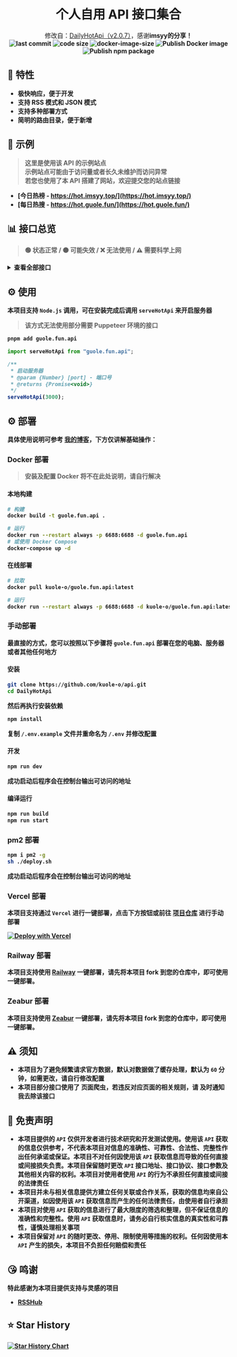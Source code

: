 <div align="center">
<h1>个人自用 API 接口集合</h1>
<span>修改自：</span><a href="https://github.com/imsyy/DailyHotApi">DailyHotApi（v2.0.7）</a><span>，感谢<b>imsyy<b>的分享！</span>
<br />
<img src="https://img.shields.io/github/last-commit/imsyy/DailyHotApi" alt="last commit"/>
 <img src="https://img.shields.io/github/languages/code-size/imsyy/DailyHotApi" alt="code size"/>
 <img src="https://img.shields.io/docker/image-size/imsyy/guole.fun.api" alt="docker-image-size"/>
<img src="https://github.com/imsyy/DailyHotApi/actions/workflows/docker.yml/badge.svg" alt="Publish Docker image"/>
<img src="https://github.com/imsyy/DailyHotApi/actions/workflows/npm.yml/badge.svg" alt="Publish npm package"/>
</div>

## 🚩 特性

- 极快响应，便于开发
- 支持 RSS 模式和 JSON 模式
- 支持多种部署方式
- 简明的路由目录，便于新增

## 👀 示例

> 这里是使用该 API 的示例站点  
> 示例站点可能由于访问量或者长久未维护而访问异常  
> 若您也使用了本 API 搭建了网站，欢迎提交您的站点链接

- [今日热榜 - https://hot.imsyy.top/](https://hot.imsyy.top/)
- [每日热搜 - https://hot.guole.fun/](https://hot.guole.fun/)

## 📊 接口总览

> 🟢 状态正常 / 🟠 可能失效 / ❌ 无法使用 / ⚠️ 需要科学上网

<details>
<summary>查看全部接口</summary>

> 示例站点运行于海外服务器，部分国内站点可能存在访问异常，请以实际情况为准
| **站点**         | **类别**     | **调用名称**      | **状态**                               |
|------------------|--------------|-------------------|----------------------------------------------------------------------------------------------------------------------------------------------------------------------------------------------------------|  
| 哔哩哔哩         | 热门榜       | bilibili           | ![https://api.guole.fun/bilibili](https://img.shields.io/website.svg?label=bilibili&url=https://api.guole.fun/bilibili&cacheSeconds=7200)                                                                 |  
| AcFun            | 排行榜       | acfun             | ![https://api.guole.fun/acfun](https://img.shields.io/website.svg?label=acfun&url=https://api.guole.fun/acfun&cacheSeconds=7200)                                                                         |  
| 微博             | 热搜榜       | weibo             | ![https://api.guole.fun/weibo](https://img.shields.io/website.svg?label=weibo&url=https://api.guole.fun/weibo&cacheSeconds=7200)                                                                         |  
| 知乎             | 热榜         | zhihu             | ![https://api.guole.fun/zhihu](https://img.shields.io/website.svg?label=zhihu&url=https://api.guole.fun/zhihu&cacheSeconds=7200)                                                                         |  
| 知乎日报         | 推荐榜       | zhihu-daily       | ![https://api.guole.fun/zhihu-daily](https://img.shields.io/website.svg?label=zhihu-daily&url=https://api.guole.fun/zhihu-daily&cacheSeconds=7200)                                                       |  
| 百度             | 热搜榜       | baidu             | ![https://api.guole.fun/baidu](https://img.shields.io/website.svg?label=baidu&url=https://api.guole.fun/baidu&cacheSeconds=7200)                                                                         |  
| 抖音             | 热点榜       | douyin            | ![https://api.guole.fun/douyin](https://img.shields.io/website.svg?label=douyin&url=https://api.guole.fun/douyin&cacheSeconds=7200)                                                                       |  
| 快手             | 热点榜       | kuaishou          | ![https://api.guole.fun/kuaishou](https://img.shields.io/website.svg?label=kuaishou&url=https://api.guole.fun/kuaishou&cacheSeconds=7200)                                                               |  
| 豆瓣电影         | 新片榜       | douban-movie      | ![https://api.guole.fun/douban-movie](https://img.shields.io/website.svg?label=douban-movie&url=https://api.guole.fun/douban-movie&cacheSeconds=7200)                                                   |  
| 豆瓣讨论小组     | 讨论精选     | douban-group      | ![https://api.guole.fun/douban-group](https://img.shields.io/website.svg?label=douban-group&url=https://api.guole.fun/douban-group&cacheSeconds=7200)                                                   |  
| 百度贴吧         | 热议榜       | tieba             | ![https://api.guole.fun/tieba](https://img.shields.io/website.svg?label=tieba&url=https://api.guole.fun/tieba&cacheSeconds=7200)                                                                         |  
| 少数派           | 热榜         | sspai             | ![https://api.guole.fun/sspai](https://img.shields.io/website.svg?label=sspai&url=https://api.guole.fun/sspai&cacheSeconds=7200)                                                                         |  
| IT之家           | 热榜         | ithome            | ![https://api.guole.fun/ithome](https://img.shields.io/website.svg?label=ithome&url=https://api.guole.fun/ithome&cacheSeconds=7200)                                                                       |  
| IT之家「喜加一」 | 最新动态     | ithome-xijiayi    | ![https://api.guole.fun/ithome-xijiayi](https://img.shields.io/website.svg?label=ithome-xijiayi&url=https://api.guole.fun/ithome-xijiayi&cacheSeconds=7200)                                           |  
| 简书             | 热门推荐     | jianshu           | ![https://api.guole.fun/jianshu](https://img.shields.io/website.svg?label=jianshu&url=https://api.guole.fun/jianshu&cacheSeconds=7200)                                                                 |  
| 果壳             | 热门文章     | guokr             | ![https://api.guole.fun/guokr](https://img.shields.io/website.svg?label=guokr&url=https://api.guole.fun/guokr&cacheSeconds=7200)                                                                         |  
| 澎湃新闻         | 热榜         | thepaper          | ![https://api.guole.fun/thepaper](https://img.shields.io/website.svg?label=thepaper&url=https://api.guole.fun/thepaper&cacheSeconds=7200)                                                               |  
| 今日头条         | 热榜         | toutiao           | ![https://api.guole.fun/toutiao](https://img.shields.io/website.svg?label=toutiao&url=https://api.guole.fun/toutiao&cacheSeconds=7200)                                                                   |  
| 36 氪            | 热榜         | 36kr              | ![https://api.guole.fun/36kr](https://img.shields.io/website.svg?label=36kr&url=https://api.guole.fun/36kr&cacheSeconds=7200)                                                                             |  
| 51CTO            | 推荐榜       | 51cto             | ![https://api.guole.fun/51cto](https://img.shields.io/website.svg?label=51cto&url=https://api.guole.fun/51cto&cacheSeconds=7200)                                                                         |  
| CSDN             | 排行榜       | csdn              | ![https://api.guole.fun/csdn](https://img.shields.io/website.svg?label=csdn&url=https://api.guole.fun/csdn&cacheSeconds=7200)                                                                             |  
| NodeSeek         | 最新动态     | nodeseek          | ![https://api.guole.fun/nodeseek](https://img.shields.io/website.svg?label=nodeseek&url=https://api.guole.fun/nodeseek&cacheSeconds=7200)                                                               |  
| 稀土掘金         | 热榜         | juejin            | ![https://api.guole.fun/juejin](https://img.shields.io/website.svg?label=juejin&url=https://api.guole.fun/juejin&cacheSeconds=7200)                                                                     |  
| 腾讯新闻         | 热点榜       | qq-news           | ![https://api.guole.fun/qq-news](https://img.shields.io/website.svg?label=qq-news&url=https://api.guole.fun/qq-news&cacheSeconds=7200)                                                                   |  
| 新浪网           | 热榜         | sina              | ![https://api.guole.fun/sina](https://img.shields.io/website.svg?label=sina&url=https://api.guole.fun/sina&cacheSeconds=7200)                                                                             |  
| 新浪新闻         | 热点榜       | sina-news         | ![https://api.guole.fun/sina-news](https://img.shields.io/website.svg?label=sina-news&url=https://api.guole.fun/sina-news&cacheSeconds=7200)                                                             |  
| 网易新闻         | 热点榜       | netease-news      | ![https://api.guole.fun/netease-news](https://img.shields.io/website.svg?label=netease-news&url=https://api.guole.fun/netease-news&cacheSeconds=7200)                                                   |  
| 吾爱破解         | 榜单         | 52pojie           | ![https://api.guole.fun/52pojie](https://img.shields.io/website.svg?label=52pojie&url=https://api.guole.fun/52pojie&cacheSeconds=7200)                                                                   |  
| 全球主机交流     | 榜单         | hostloc           | ![https://api.guole.fun/hostloc](https://img.shields.io/website.svg?label=hostloc&url=https://api.guole.fun/hostloc&cacheSeconds=7200)                                                                   |  
| 虎嗅             | 24小时       | huxiu             | ![https://api.guole.fun/huxiu](https://img.shields.io/website.svg?label=huxiu&url=https://api.guole.fun/huxiu&cacheSeconds=7200)                                                                         |  
| 酷安             | 热榜         | coolapk           | ![https://api.guole.fun/coolapk](https://img.shields.io/website.svg?label=coolapk&url=https://api.guole.fun/coolapk&cacheSeconds=7200)                                                                   |  
| 虎扑             | 步行街热帖   | hupu              | ![https://api.guole.fun/hupu](https://img.shields.io/website.svg?label=hupu&url=https://api.guole.fun/hupu&cacheSeconds=7200)                                                                             |  
| 爱范儿           | 快讯         | ifanr            | ![https://api.guole.fun/ifanr](https://img.shields.io/website.svg?label=ifanr&url=https://api.guole.fun/ifanr&cacheSeconds=7200)                                                                           |  
| 英雄联盟         | 更新公告     | lol               | ![https://api.guole.fun/lol](https://img.shields.io/website.svg?label=lol&url=https://api.guole.fun/lol&cacheSeconds=7200)                                                                                 |  
| 米游社           | 最新消息     | miyoushe          | ![https://api.guole.fun/miyoushe](https://img.shields.io/website.svg?label=miyoushe&url=https://api.guole.fun/miyoushe&cacheSeconds=7200)                                                               |  
| 原神             | 最新消息     | genshin           | ![https://api.guole.fun/genshin](https://img.shields.io/website.svg?label=genshin&url=https://api.guole.fun/genshin&cacheSeconds=7200)                                                                     |  
| 崩坏3           | 最新动态     | honkai            | ![https://api.guole.fun/honkai](https://img.shields.io/website.svg?label=honkai&url=https://api.guole.fun/honkai&cacheSeconds=7200)                                                                       |  
| 崩坏：星穹铁道   | 最新动态     | starrail          | ![https://api.guole.fun/starrail](https://img.shields.io/website.svg?label=starrail&url=https://api.guole.fun/starrail&cacheSeconds=7200)                                                                 |  
| 微信读书         | 飙升榜       | weread            | ![https://api.guole.fun/weread](https://img.shields.io/website.svg?label=weread&url=https://api.guole.fun/weread&cacheSeconds=7200)                                                                       |  
| NGA              | 热帖         | ngabbs            | ![https://api.guole.fun/ngabbs](https://img.shields.io/website.svg?label=ngabbs&url=https://api.guole.fun/ngabbs&cacheSeconds=7200)                                                                       |  
| V2EX             | 主题榜       | v2ex              | ![https://api.guole.fun/v2ex](https://img.shields.io/website.svg?label=v2ex&url=https://api.guole.fun/v2ex&cacheSeconds=7200)                                                                               |  
| HelloGitHub      | Trending      | hellogithub       | ![https://api.guole.fun/hellogithub](https://img.shields.io/website.svg?label=hellogithub&url=https://api.guole.fun/hellogithub&cacheSeconds=7200)                                                       |  
| 中央气象台       | 全国气象预警 | weatheralarm      | ![https://api.guole.fun/weatheralarm](https://img.shields.io/website.svg?label=weatheralarm&url=https://api.guole.fun/weatheralarm&cacheSeconds=7200)                                                     |  
| 中国地震台       | 地震速报     | earthquake        | ![https://api.guole.fun/earthquake](https://img.shields.io/website.svg?label=earthquake&url=https://api.guole.fun/earthquake&cacheSeconds=7200)                                                           |  
| 历史上的今天     | 月-日        | history           | ![https://api.guole.fun/history](https://img.shields.io/website.svg?label=history&url=https://api.guole.fun/history&cacheSeconds=7200)                                                                     |  
| Github 提交日历  | 用户名       | github-calendar    | ![https://api.guole.fun/GithubCalendar](https://img.shields.io/website.svg?label=GithubCalendar&url=https://api.guole.fun/GithubCalendar&cacheSeconds=7200)                                               |  
| 哔哔闪念         | 最近哔哔     | bbtalk            | ![https://api.guole.fun/bbtalk](https://img.shields.io/website.svg?label=bbtalk&url=https://api.guole.fun/bbtalk&cacheSeconds=7200)                                                                       |  
| 必应             | 每日一图     | bing              | ![https://api.guole.fun/bing](https://img.shields.io/website.svg?label=bing&url=https://api.guole.fun/bing&cacheSeconds=7200)                                                                             |  
| 高德天气             | 高德天气信息     | gaode-weather              | ![https://api.guole.fun/gaode-weather](https://img.shields.io/website.svg?label=gaode-weather&url=https://api.guole.fun/gaode-weather&cacheSeconds=7200)                                                                             |  
| IP             | 利用 vercel 返回 IP 信息     | ip              | ![https://api.guole.fun/ip](https://img.shields.io/website.svg?label=ip&url=https://api.guole.fun/ip&cacheSeconds=7200)                                                                             |  
| umami             | 查询 umami 网站统计数据     | umami              | ![https://api.guole.fun/umami](https://img.shields.io/website.svg?label=umami&url=https://api.guole.fun/umami&cacheSeconds=7200)                                                                             |  
</details>

## ⚙️ 使用

本项目支持 `Node.js` 调用，可在安装完成后调用 `serveHotApi` 来开启服务器

> 该方式无法使用部分需要 Puppeteer 环境的接口

```bash
pnpm add guole.fun.api
```

```js
import serveHotApi from "guole.fun.api";

/**
 * 启动服务器
 * @param {Number} [port] - 端口号
 * @returns {Promise<void>}
 */
serveHotApi(3000);
```

## ⚙️ 部署

具体使用说明可参考 [我的博客](https://blog.imsyy.top/posts/2024/0408)，下方仅讲解基础操作：

### Docker 部署

> 安装及配置 Docker 将不在此处说明，请自行解决

#### 本地构建

```bash
# 构建
docker build -t guole.fun.api .

# 运行
docker run --restart always -p 6688:6688 -d guole.fun.api
# 或使用 Docker Compose
docker-compose up -d
```

#### 在线部署

```bash
# 拉取
docker pull kuole-o/guole.fun.api:latest

# 运行
docker run --restart always -p 6688:6688 -d kuole-o/guole.fun.api:latest
```

### 手动部署

最直接的方式，您可以按照以下步骤将 `guole.fun.api` 部署在您的电脑、服务器或者其他任何地方

#### 安装

```bash
git clone https://github.com/kuole-o/api.git
cd DailyHotApi
```

然后再执行安装依赖

```bash
npm install
```

复制 `/.env.example` 文件并重命名为 `/.env` 并修改配置

#### 开发

```bash
npm run dev
```

成功启动后程序会在控制台输出可访问的地址

#### 编译运行

```bash
npm run build
npm run start
```

### pm2 部署

```bash
npm i pm2 -g
sh ./deploy.sh
```

成功启动后程序会在控制台输出可访问的地址

### Vercel 部署

本项目支持通过 `Vercel` 进行一键部署，点击下方按钮或前往 [项目仓库](https://github.com/imsyy/DailyHotApi-Vercel) 进行手动部署

[![Deploy with Vercel](https://vercel.com/button)](https://vercel.com/new/imsyys-projects/clone?repository-url=https%3A%2F%2Fgithub.com%2Fimsyy%2FDailyHotApi-Vercel)

### Railway 部署

本项目支持使用 [Railway](https://railway.app/) 一键部署，请先将本项目 fork 到您的仓库中，即可使用一键部署。

### Zeabur 部署

本项目支持使用 [Zeabur](https://zeabur.com/) 一键部署，请先将本项目 fork 到您的仓库中，即可使用一键部署。

## ⚠️ 须知

- 本项目为了避免频繁请求官方数据，默认对数据做了缓存处理，默认为 `60` 分钟，如需更改，请自行修改配置
- 本项目部分接口使用了 **页面爬虫**，若违反对应页面的相关规则，请 **及时通知我去除该接口**

## 📢 免责声明

- 本项目提供的 `API` 仅供开发者进行技术研究和开发测试使用。使用该 `API` 获取的信息仅供参考，不代表本项目对信息的准确性、可靠性、合法性、完整性作出任何承诺或保证。本项目不对任何因使用该 `API` 获取信息而导致的任何直接或间接损失负责。本项目保留随时更改 `API` 接口地址、接口协议、接口参数及其他相关内容的权利。本项目对使用者使用 `API` 的行为不承担任何直接或间接的法律责任
- 本项目并未与相关信息提供方建立任何关联或合作关系，获取的信息均来自公开渠道，如因使用该 `API` 获取信息而产生的任何法律责任，由使用者自行承担
- 本项目对使用 `API` 获取的信息进行了最大限度的筛选和整理，但不保证信息的准确性和完整性。使用 `API` 获取信息时，请务必自行核实信息的真实性和可靠性，谨慎处理相关事项
- 本项目保留对 `API` 的随时更改、停用、限制使用等措施的权利。任何因使用本 `API` 产生的损失，本项目不负担任何赔偿和责任

## 😘 鸣谢

特此感谢为本项目提供支持与灵感的项目

- [RSSHub](https://github.com/DIYgod/RSSHub)

## ⭐ Star History

[![Star History Chart](https://api.star-history.com/svg?repos=imsyy/DailyHotApi&type=Date)](https://star-history.com/#imsyy/DailyHotApi&Date)